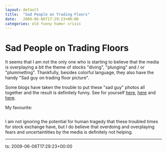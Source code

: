 ```yaml
---
layout: default
title:  "Sad People on Trading Floors"
date:   2009-06-06T17:29:23+00:00
categories: old funny humor crisis
---
```


# Sad People on Trading Floors

<p>It seems that I&nbsp;am not the only one who is starting to believe that the media is overplaying a bit the theme of stocks &quot;diving&quot;, &quot;plunging&quot;&nbsp;and / or &quot;plummetting&quot;. Thankfully, besides colorful language, they also have the handy &quot;Sad guy on trading floor picture&quot;.</p><p>Some blogs have taken the trouble to put these &quot;sad guy&quot; photos all together and the result is definitely funny. See for yourself <a href="http://sadguysontradingfloors.tumblr.com/">here</a>, <a href="http://richard-wilson.blogspot.com/2008/10/trading-floor-shots-top-10-pictures.html">here</a> and <a href="http://blog.foreignpolicy.com/node/9961">here</a>.</p><p>My favourite:</p><p><img src="http://bigpicture.typepad.com/photos/uncategorized/2008/10/08/sad_guys_3.png" alt="" /></p><p>I am not ignoring the potential for human tragedy that these troubled times for stock exchange have, but I do believe that overdoing and overplaying fears and uncertaintities by the media is definitely not helping.</p>

<hr>

<p>
  ts: 2009-06-06T17:29:23+00:00
</p>